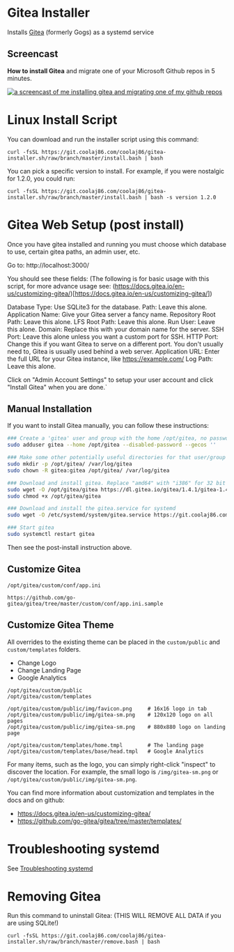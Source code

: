 # Gitea Installer

Installs [Gitea](https://gitea.io) (formerly Gogs) as a systemd service

## Screencast
**How to install Gitea** and migrate one of your Microsoft Github repos in 5 minutes.

<a href="https://youtu.be/dTvTBlzKqgg" target="_blank"><img title="How to install Gitea" alt="a screencast of me installing gitea and migrating one of my github repos" src="https://i.imgur.com/e4CZdBu.png"></a>

# Linux Install Script

You can download and run the installer script using this command:

`curl -fsSL https://git.coolaj86.com/coolaj86/gitea-installer.sh/raw/branch/master/install.bash | bash`

You can pick a specific version to install. For example, if you were nostalgic for 1.2.0, you could run:

`curl -fsSL https://git.coolaj86.com/coolaj86/gitea-installer.sh/raw/branch/master/install.bash | bash -s version 1.2.0`

# Gitea Web Setup (post install)

Once you have gitea installed and running you must choose
which database to use, certain gitea paths, an admin user, etc.

Go to: http://localhost:3000/

You should see these fields: (The following is for basic usage with this script, for more advance usage see: (https://docs.gitea.io/en-us/customizing-gitea/)[https://docs.gitea.io/en-us/customizing-gitea/])

Database Type: Use SQLite3 for the database.
Path: Leave this alone.
Application Name: Give your Gitea server a fancy name.
Repository Root Path: Leave this alone.
LFS Root Path: Leave this alone.
Run User: Leave this alone.
Domain: Replace this with your domain name for the server.
SSH Port: Leave this alone unless you want a custom port for SSH.
HTTP Port: Change this if you want Gitea to serve on a different port. You don't usually need to, Gitea is usually used behind a web server.
Application URL: Enter the full URL for your Gitea instance, like https://example.com/
Log Path: Leave this alone.

Click on "Admin Account Settings" to setup your user account and click "Install Gitea" when you are done.`

## Manual Installation

If you want to install Gitea manually, you can follow these instructions:

```bash
### Create a 'gitea' user and group with the home /opt/gitea, no password (because it's a system user) and no GECOS
sudo adduser gitea --home /opt/gitea --disabled-password --gecos ''

### Make some other potentially useful directories for that user/group
sudo mkdir -p /opt/gitea/ /var/log/gitea
sudo chown -R gitea:gitea /opt/gitea/ /var/log/gitea

### Download and install gitea. Replace "amd64" with "i386" for 32 bit x86 or "arm-7" for ARMv7 and "arm-6" for ARMv6.
sudo wget -O /opt/gitea/gitea https://dl.gitea.io/gitea/1.4.1/gitea-1.4.1-linux-amd64
sudo chmod +x /opt/gitea/gitea

### Download and install the gitea.service for systemd
sudo wget -O /etc/systemd/system/gitea.service https://git.coolaj86.com/coolaj86/gitea-installer.sh/raw/master/dist/etc/systemd/system/gitea.service

### Start gitea
sudo systemctl restart gitea
```

Then see the post-install instruction above.

## Customize Gitea

```
/opt/gitea/custom/conf/app.ini

https://github.com/go-gitea/gitea/tree/master/custom/conf/app.ini.sample
```

## Customize Gitea Theme

All overrides to the existing theme can be placed in the `custom/public` and `custom/templates` folders.

* Change Logo
* Change Landing Page
* Google Analytics

```
/opt/gitea/custom/public
/opt/gitea/custom/templates

/opt/gitea/custom/public/img/favicon.png     # 16x16 logo in tab
/opt/gitea/custom/public/img/gitea-sm.png    # 120x120 logo on all pages
/opt/gitea/custom/public/img/gitea-sm.png    # 880x880 logo on landing page

/opt/gitea/custom/templates/home.tmpl        # The landing page
/opt/gitea/custom/templates/base/head.tmpl   # Google Analytics
```

For many items, such as the logo, you can simply right-click "inspect" to discover the location. For example, the small logo is `/img/gitea-sm.png` or `/opt/gitea/custom/public/img/gitea-sm.png`.

You can find more information about customization and templates in the docs and on github:

* https://docs.gitea.io/en-us/customizing-gitea/
* https://github.com/go-gitea/gitea/tree/master/templates/

# Troubleshooting systemd

See [Troubleshooting systemd](https://git.coolaj86.com/coolaj86/service-installer.sh/src/master/README.md#troubleshooting-systemd)

# Removing Gitea

Run this command to uninstall Gitea: (THIS WILL REMOVE ALL DATA if you are using SQLite!)

`curl -fsSL https://git.coolaj86.com/coolaj86/gitea-installer.sh/raw/branch/master/remove.bash | bash`
